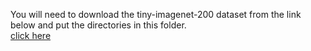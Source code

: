 You will need to download the tiny-imagenet-200 dataset from the link below and put the directories in this folder.
<br>
<a href="https://drive.google.com/file/d/1h_J2ehtdpE_vqKawhGHy205pjPhvv5_p/view"> click here </a>



